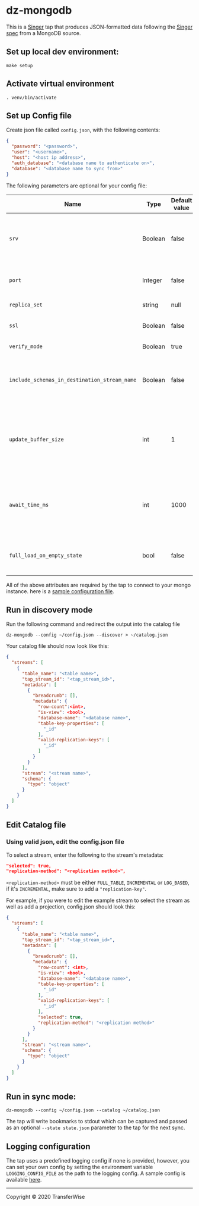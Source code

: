 # dz-mongodb

This is a [Singer](https://singer.io) tap that produces JSON-formatted data following the [Singer spec](https://github.com/singer-io/getting-started/blob/master/SPEC.md) from a MongoDB source.

## Set up local dev environment:

```shell script
make setup
```

## Activate virtual environment

```shell script
. venv/bin/activate
```

## Set up Config file

Create json file called `config.json`, with the following contents:
```json
{
  "password": "<password>",
  "user": "<username>",
  "host": "<host ip address>",
  "auth_database": "<database name to authenticate on>",
  "database": "<database name to sync from>"
}
```
The following parameters are optional for your config file:

| Name | Type | Default value| Description |
| -----|------|--------|------------ |
| `srv` | Boolean | false | uses a `mongodb+srv` protocol to connect. Disables the usage of `port` argument if set to `True` |
| `port` | Integer | false | Connection port. Required if a non-srv connection is being used.  |
| `replica_set` | string | null | name of replica set |
| `ssl` | Boolean | false | can be set to true to connect using ssl |
| `verify_mode` | Boolean | true | Default SSL verify mode |
| `include_schemas_in_destination_stream_name` | Boolean |false  | forces the stream names to take the form `<database_name>-<collection_name>` instead of `<collection_name>`|
| `update_buffer_size` | int | 1 | [LOG_BASED] The size of the buffer that holds detected update operations in memory, the buffer is flushed once the size is reached |
| `await_time_ms` | int | 1000 | [LOG_BASED] The maximum amount of time in milliseconds the loge_base method waits for new data changes before exiting. |
| `full_load_on_empty_state` | bool | false | [LOG_BASED] A flag which forces full load when no previous token is found in state.|

All of the above attributes are required by the tap to connect to your mongo instance.
here is a [sample configuration file](./sample_config.json).

## Run in discovery mode
Run the following command and redirect the output into the catalog file
```shell script
dz-mongodb --config ~/config.json --discover > ~/catalog.json
```

Your catalog file should now look like this:
```json
{
  "streams": [
    {
      "table_name": "<table name>",
      "tap_stream_id": "<tap_stream_id>",
      "metadata": [
        {
          "breadcrumb": [],
          "metadata": {
            "row-count":<int>,
            "is-view": <bool>,
            "database-name": "<database name>",
            "table-key-properties": [
              "_id"
            ],
            "valid-replication-keys": [
              "_id"
            ]
          }
        }
      ],
      "stream": "<stream name>",
      "schema": {
        "type": "object"
      }
    }
  ]
}
```

## Edit Catalog file
### Using valid json, edit the config.json file
To select a stream, enter the following to the stream's metadata:
```json
"selected": true,
"replication-method": "<replication method>",
```

`<replication-method>` must be either `FULL_TABLE`, `INCREMENTAL` or `LOG_BASED`, if it's `INCREMENTAL`, make sure to add a `"replication-key"`.


For example, if you were to edit the example stream to select the stream as well as add a projection, config.json should look this:
```json
{
  "streams": [
    {
      "table_name": "<table name>",
      "tap_stream_id": "<tap_stream_id>",
      "metadata": [
        {
          "breadcrumb": [],
          "metadata": {
            "row-count": <int>,
            "is-view": <bool>,
            "database-name": "<database name>",
            "table-key-properties": [
              "_id"
            ],
            "valid-replication-keys": [
              "_id"
            ],
            "selected": true,
            "replication-method": "<replication method>"
          }
        }
      ],
      "stream": "<stream name>",
      "schema": {
        "type": "object"
      }
    }
  ]
}

```
## Run in sync mode:
```shell script
dz-mongodb --config ~/config.json --catalog ~/catalog.json
```

The tap will write bookmarks to stdout which can be captured and passed as an optional `--state state.json` parameter to the tap for the next sync.

## Logging configuration
The tap uses a predefined logging config if none is provided, however, you can set your own config by setting the environment variable `LOGGING_CONFIG_FILE` as the path to the logging config.
A sample config is available [here](./sample_logging.conf).

---

Copyright &copy; 2020 TransferWise
